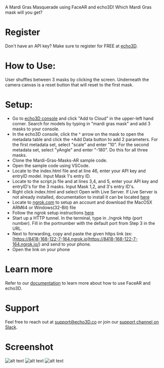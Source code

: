 A Mardi Gras Masquerade using FaceAR and echo3D! Which Mardi Gras mask will you get? 

# Register
Don't have an API key? Make sure to register for FREE at [echo3D](https://www.echo3d.co/).

# How to Use:
User shuffles between 3 masks by clicking the screen. Underneath the camera canvas is a reset button that will reset to the first mask.

# Setup:

- Go to [echo3D console](https://console.echo3d.co/#/pages/contentmanager) and click "Add to Cloud" in the upper-left hand corner. Search for models by typing in "mardi gras mask" and add 3 masks to your console.
- In the echo3D console, click the ^ arrow on the mask to open the metadata table and click the +Add Data button to add 2 parameters. For the first metadata set, select "scale" and enter "10". For the second metadata set, select "yAngle" and enter "-180". Do this for all three masks.
- Clone the Mardi-Gras-Masks-AR sample code.
- Open the sample code using VSCode.
- Locate to the index.html file and at line 46, enter your API key and entryID model. Input Mask 1's entry ID.
- Locate to the script.js file and at lines 3,4, and 5, enter your API key and entryID's for the 3 masks. Input Mask 1,2, and 3's entry ID's.
- Right click index.html and select Open with Live Server. If Live Server is not already installed, documentation to install it can be located [here](https://marketplace.visualstudio.com/items?itemName=ritwickdey.LiveServer)
- Locate to [ngrok.com](https://ngrok.com/) to setup an account and download the MacOSX ARM64 or Windows(32-Bit) file
- Follow the ngrok setup instructions [here](https://dashboard.ngrok.com/get-started/setup)
- Start up a HTTP tunnel. In the terminal, type in ./ngrok http (port number). Fill in the portnumber with the default port from Step 3 in the URL.
- Next to forwarding, copy and paste the given https link (ex: [https://8418-168-122-7-164.ngrok.io]https://8418-168-122-7-164.ngrok.io/) and send to your phone.
- Open the link on your phone

# Learn more
Refer to our [documentation](https://docs.echo3d.co/) to learn more about how to use FaceAR and echo3D.

# Support
Feel free to reach out at support@echo3D.co or join our [support channel on Slack](https://echo3d.slack.com/ssb/redirect).

# Screenshot
![alt text](https://scontent-bos3-1.xx.fbcdn.net/v/t1.15752-9/p320x320/272787676_316056950536466_7611529968081835732_n.jpg?_nc_cat=103&ccb=1-5&_nc_sid=aee45a&_nc_ohc=mCSMOLqrGnkAX97lqSf&tn=EThAkjqMlTZqkViO&_nc_ht=scontent-bos3-1.xx&oh=03_AVInpgGRozmET0-Hxz2nnXBkXDk4_f6PtZnA20oLpRlDTw&oe=6228651A)
![alt text](https://scontent.xx.fbcdn.net/v/t1.15752-9/p320x320/273222093_1385376661977384_1792994701520626526_n.jpg?_nc_cat=105&ccb=1-5&_nc_sid=aee45a&_nc_ohc=u3mXilkO2kcAX_Ws-tv&_nc_ad=z-m&_nc_cid=0&_nc_ht=scontent.xx&oh=03_AVI4qAYNvhzO2BEL1KuaUUKF_MJT3Vo759FGavamo4Ds-g&oe=622A2CAD)
![alt text](https://scontent-bos3-1.xx.fbcdn.net/v/t1.15752-9/p320x320/272911723_1078332806292068_8373092482646728540_n.jpg?_nc_cat=102&ccb=1-5&_nc_sid=aee45a&_nc_ohc=hthtJVYQhXwAX_o6O-Z&_nc_oc=AQlV3DjKm4dtEC9YPz7-Gflmrz035bfV2PF6iZiNXaeFFGXZC3KrVJonHkJkgxBysUU&tn=EThAkjqMlTZqkViO&_nc_ht=scontent-bos3-1.xx&oh=03_AVKLoub4IEIHg_q5u-OPWkKyooC0zbq0zNfkhLjw1jcC1g&oe=6225B75D)
